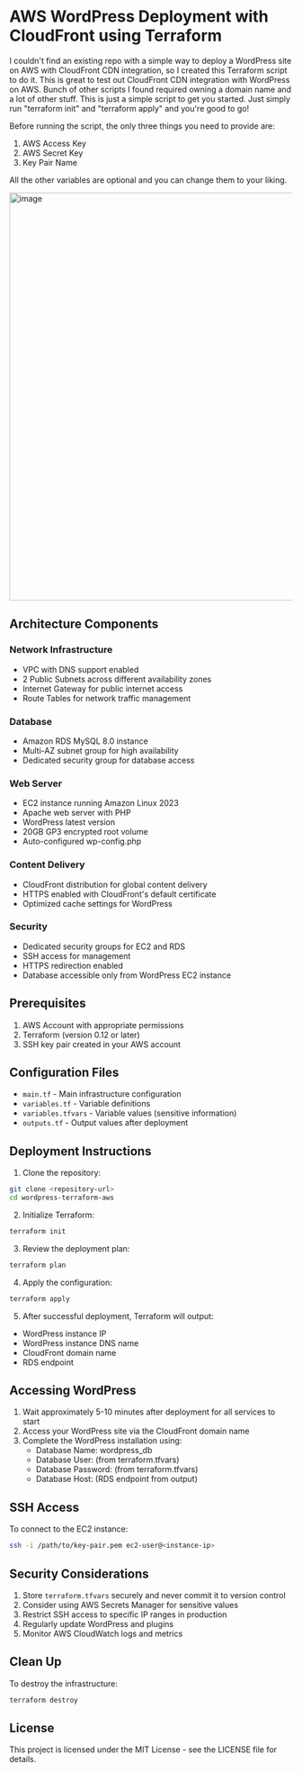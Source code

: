 # AWS WordPress Deployment with CloudFront using Terraform

I couldn't find an existing repo with a simple way to deploy a WordPress site on AWS with CloudFront CDN integration, so I created this Terraform script to do it. This is great to test out CloudFront CDN integration with WordPress on AWS. Bunch of other scripts I found required owning a domain name and a lot of other stuff. This is just a simple script to get you started. Just simply run "terraform init" and "terraform apply" and you're good to go!

Before running the script, the only three things you need to provide are:

1. AWS Access Key
2. AWS Secret Key
3. Key Pair Name

All the other variables are optional and you can change them to your liking.

<img width="725" alt="image" src="https://github.com/user-attachments/assets/60ffcaae-520d-4493-b085-ff57af080af6">



## Architecture Components

### Network Infrastructure
- VPC with DNS support enabled
- 2 Public Subnets across different availability zones
- Internet Gateway for public internet access
- Route Tables for network traffic management

### Database
- Amazon RDS MySQL 8.0 instance
- Multi-AZ subnet group for high availability
- Dedicated security group for database access

### Web Server
- EC2 instance running Amazon Linux 2023
- Apache web server with PHP
- WordPress latest version
- 20GB GP3 encrypted root volume
- Auto-configured wp-config.php

### Content Delivery
- CloudFront distribution for global content delivery
- HTTPS enabled with CloudFront's default certificate
- Optimized cache settings for WordPress

### Security
- Dedicated security groups for EC2 and RDS
- SSH access for management
- HTTPS redirection enabled
- Database accessible only from WordPress EC2 instance

## Prerequisites

1. AWS Account with appropriate permissions
2. Terraform (version 0.12 or later)
3. SSH key pair created in your AWS account

## Configuration Files

- `main.tf` - Main infrastructure configuration
- `variables.tf` - Variable definitions
- `variables.tfvars` - Variable values (sensitive information)
- `outputs.tf` - Output values after deployment


## Deployment Instructions

1. Clone the repository:
```bash
git clone <repository-url>
cd wordpress-terraform-aws
```

2. Initialize Terraform:
```bash
terraform init
```

3. Review the deployment plan:
```bash
terraform plan
```

4. Apply the configuration:
```bash
terraform apply
```

5. After successful deployment, Terraform will output:
- WordPress instance IP
- WordPress instance DNS name
- CloudFront domain name
- RDS endpoint

## Accessing WordPress

1. Wait approximately 5-10 minutes after deployment for all services to start
2. Access your WordPress site via the CloudFront domain name
3. Complete the WordPress installation using:
   - Database Name: wordpress_db
   - Database User: (from terraform.tfvars)
   - Database Password: (from terraform.tfvars)
   - Database Host: (RDS endpoint from output)

## SSH Access

To connect to the EC2 instance:
```bash
ssh -i /path/to/key-pair.pem ec2-user@<instance-ip>
```

## Security Considerations

1. Store `terraform.tfvars` securely and never commit it to version control
2. Consider using AWS Secrets Manager for sensitive values
3. Restrict SSH access to specific IP ranges in production
4. Regularly update WordPress and plugins
5. Monitor AWS CloudWatch logs and metrics

## Clean Up

To destroy the infrastructure:
```bash
terraform destroy
```

## License

This project is licensed under the MIT License - see the LICENSE file for details.
```
